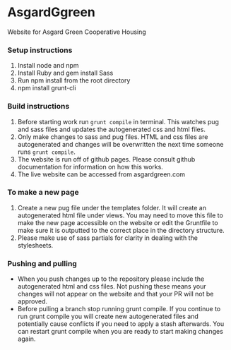 # AsgardGgreen
Website for Asgard Green Cooperative Housing

### Setup instructions
1. Install node and npm
2. Install Ruby and gem install Sass
3. Run npm install from the root directory
4. npm install grunt-cli

### Build instructions
1. Before starting work run `grunt compile` in terminal. This watches pug and sass files and updates the autogenerated css and html files. 
2. Only make changes to sass and pug files. HTML and css files are autogenerated and changes will be overwritten the next time someone runs `grunt compile`.
3. The website is run off of github pages. Please consult github documentation for information on how this works.
4. The live website can be accessed from asgardgreen.com

### To make a new page
1. Create a new pug file under the templates folder. It will create an autogenerated html file under views. You may need to move this file to make the new page accessible on the website or edit the Gruntfile to make sure it is outputted to the correct place in the directory structure.
2. Please make use of sass partials for clarity in dealing with the stylesheets. 

### Pushing and pulling
* When you push changes up to the repository please include the autogenerated html and css files. Not pushing these means your changes will not appear on the website and that your PR will not be approved.
* Before pulling a branch stop running grunt compile. If you continue to run grunt compile you will create new autogenerated files and potentially cause conflicts if you need to apply a stash afterwards. You can restart grunt compile when you are ready to start making changes again.

